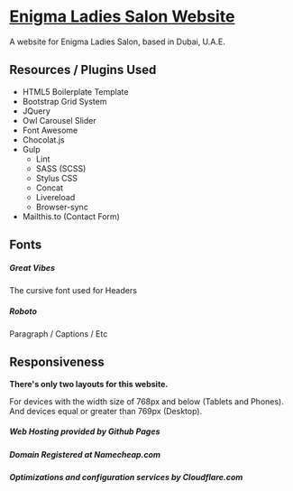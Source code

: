 # [Enigma Ladies Salon Website](https://enigmaladiessalon.com)

A website for Enigma Ladies Salon, based in Dubai, U.A.E.

## Resources / Plugins Used

* HTML5 Boilerplate Template
* Bootstrap Grid System
* JQuery
* Owl Carousel Slider
* Font Awesome
* Chocolat.js
* Gulp
  * Lint
  * SASS (SCSS)
  * Stylus CSS
  * Concat
  * Livereload
  * Browser-sync
* Mailthis.to (Contact Form)

## Fonts

##### Great Vibes
The cursive font used for Headers

##### Roboto
Paragraph / Captions / Etc

## Responsiveness

**There's only two layouts for this website.**

For devices with the width size of 768px and below (Tablets and Phones).
And devices equal or greater than 769px (Desktop).


##### Web Hosting provided by Github Pages
##### Domain Registered at Namecheap.com
##### Optimizations and configuration services by Cloudflare.com
